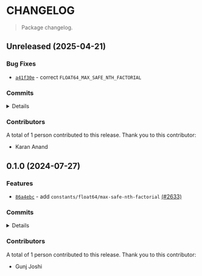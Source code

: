 # CHANGELOG

> Package changelog.

<section class="release" id="unreleased">

## Unreleased (2025-04-21)

<section class="bug-fixes">

### Bug Fixes

-   [`a41f30e`](https://github.com/stdlib-js/stdlib/commit/a41f30e05539ab23eaa1b2e9ca7581029ea8b0aa) - correct `FLOAT64_MAX_SAFE_NTH_FACTORIAL`

</section>

<!-- /.bug-fixes -->

<section class="commits">

### Commits

<details>

-   [`70369dc`](https://github.com/stdlib-js/stdlib/commit/70369dce75e32d97f337b26e79fcb5a412acb337) - **docs:** fix examples _(by Karan Anand)_
-   [`a41f30e`](https://github.com/stdlib-js/stdlib/commit/a41f30e05539ab23eaa1b2e9ca7581029ea8b0aa) - **fix:** correct `FLOAT64_MAX_SAFE_NTH_FACTORIAL` _(by Karan Anand)_

</details>

</section>

<!-- /.commits -->

<section class="contributors">

### Contributors

A total of 1 person contributed to this release. Thank you to this contributor:

-   Karan Anand

</section>

<!-- /.contributors -->

</section>

<!-- /.release -->

<section class="release" id="v0.1.0">

## 0.1.0 (2024-07-27)

<section class="features">

### Features

-   [`86a4ebc`](https://github.com/stdlib-js/stdlib/commit/86a4ebc428071bd60529c554881fbb6dab633cdd) - add `constants/float64/max-safe-nth-factorial` [(#2633)](https://github.com/stdlib-js/stdlib/pull/2633 )

</section>

<!-- /.features -->

<section class="commits">

### Commits

<details>

-   [`86a4ebc`](https://github.com/stdlib-js/stdlib/commit/86a4ebc428071bd60529c554881fbb6dab633cdd) - **feat:** add `constants/float64/max-safe-nth-factorial` [(#2633)](https://github.com/stdlib-js/stdlib/pull/2633 ) _(by Gunj Joshi)_

</details>

</section>

<!-- /.commits -->

<section class="contributors">

### Contributors

A total of 1 person contributed to this release. Thank you to this contributor:

-   Gunj Joshi

</section>

<!-- /.contributors -->

</section>

<!-- /.release -->


